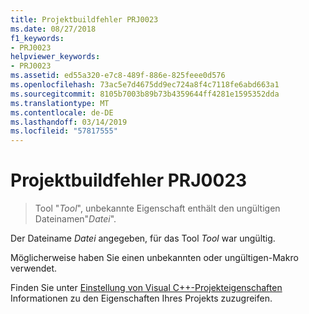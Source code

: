 ```yaml
---
title: Projektbuildfehler PRJ0023
ms.date: 08/27/2018
f1_keywords:
- PRJ0023
helpviewer_keywords:
- PRJ0023
ms.assetid: ed55a320-e7c8-489f-886e-825feee0d576
ms.openlocfilehash: 73ac5e7d4675dd9ec724a8f4c7118fe6abd663a1
ms.sourcegitcommit: 8105b7003b89b73b4359644ff4281e1595352dda
ms.translationtype: MT
ms.contentlocale: de-DE
ms.lasthandoff: 03/14/2019
ms.locfileid: "57817555"
---
```

# <a name="project-build-error-prj0023"></a>Projektbuildfehler PRJ0023

> Tool "*Tool*", unbekannte Eigenschaft enthält den ungültigen Dateinamen"*Datei*".

Der Dateiname *Datei* angegeben, für das Tool *Tool* war ungültig.

Möglicherweise haben Sie einen unbekannten oder ungültigen-Makro verwendet.

Finden Sie unter [Einstellung von Visual C++-Projekteigenschaften](../../build/working-with-project-properties.md) Informationen zu den Eigenschaften Ihres Projekts zuzugreifen.